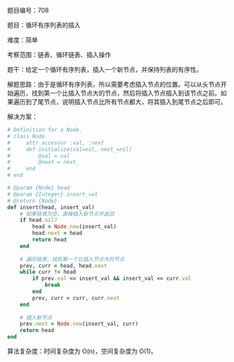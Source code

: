 题目编号：708

题目：循环有序列表的插入

难度：简单

考察范围：链表、循环链表、插入操作

题干：给定一个循环有序列表，插入一个新节点，并保持列表的有序性。

解题思路：由于是循环有序列表，所以需要考虑插入节点的位置。可以从头节点开始遍历，找到第一个比插入节点大的节点，然后将插入节点插入到该节点之前。如果遍历到了尾节点，说明插入节点比所有节点都大，将其插入到尾节点之后即可。

解决方案：

```ruby
# Definition for a Node.
# class Node
#     attr_accessor :val, :next
#     def initialize(val=nil, next_=nil)
#         @val = val
#         @next = next_
#     end
# end

# @param {Node} head
# @param {Integer} insert_val
# @return {Node}
def insert(head, insert_val)
    # 如果链表为空，直接插入新节点并返回
    if head.nil?
        head = Node.new(insert_val)
        head.next = head
        return head
    end
    
    # 遍历链表，找到第一个比插入节点大的节点
    prev, curr = head, head.next
    while curr != head
        if prev.val <= insert_val && insert_val <= curr.val
            break
        end
        prev, curr = curr, curr.next
    end
    
    # 插入新节点
    prev.next = Node.new(insert_val, curr)
    return head
end
```

算法复杂度：时间复杂度为 O(n)，空间复杂度为 O(1)。